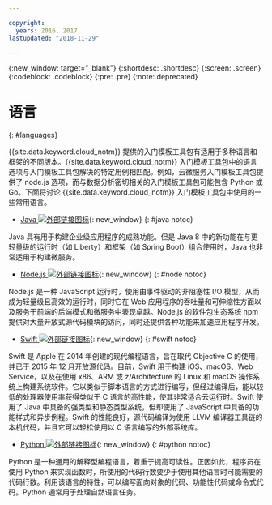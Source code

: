 ```yaml
---

copyright:
  years: 2016, 2017
lastupdated: "2018-11-29"

---
```

{:new_window: target="_blank"}
{:shortdesc: .shortdesc}
{:screen: .screen}
{:codeblock: .codeblock}
{:pre: .pre}
{:note:.deprecated}

# 语言
{: #languages}

{{site.data.keyword.cloud_notm}} 提供的入门模板工具包有适用于多种语言和框架的不同版本。{{site.data.keyword.cloud_notm}} 入门模板工具包中的语言选项与入门模板工具包解决的特定用例相匹配。例如，云微服务入门模板工具包提供了 node.js 选项，而与数据分析密切相关的入门模板工具包可能包含 Python 或 Go。下面将讨论 {{site.data.keyword.cloud_notm}} 入门模板工具包中使用的一些常用语言。

* [Java ![外部链接图标](../icons/launch-glyph.svg "外部链接图标")](/docs/runtimes/liberty/getting-started.html){: new_window}
{: #java notoc}

Java 具有用于构建企业级应用程序的成熟功能。但是 Java 8 中的新功能在与更轻量级的运行时（如 Liberty）和框架（如 Spring Boot）组合使用时，Java 也非常适用于构建微服务。

* [Node.js ![外部链接图标](../icons/launch-glyph.svg "外部链接图标")](/docs/runtimes/nodejs/getting-started.html){: new_window}
{: #node notoc}

Node.js 是一种 JavaScript 运行时，使用由事件驱动的非阻塞性 I/O 模型，从而成为轻量级且高效的运行时，同时它在 Web 应用程序的吞吐量和可伸缩性方面以及服务于前端的后端模式和微服务中表现卓越。Node.js 的软件包生态系统 npm 提供对大量开放式源代码模块的访问，同时还提供各种功能来加速应用程序开发。


* [Swift ![外部链接图标](../icons/launch-glyph.svg "外部链接图标")](/docs/runtimes/swift/getting-started.html){: new_window}
{: #swift notoc}

Swift 是 Apple 在 2014 年创建的现代编程语言，旨在取代 Objective C 的使用，并已于 2015 年 12 月开放源代码。目前，Swift 用于构建 iOS、macOS、Web Service，以及在使用 x86、ARM 或 z/Architecture 的 Linux 和 macOS 操作系统上构建系统软件。它以类似于脚本语言的方式进行编写，但经过编译后，能以较低的处理器使用率获得类似于 C 语言的高性能，使其非常适合云运行时。Swift 使用了 Java 中具备的强类型和静态类型系统，但却使用了 JavaScript 中具备的功能样式和异步例程。Swift 的性能良好，源代码编译为使用 LLVM 编译器工具链的本机代码，并且它可以轻松使用以 C 语言编写的外部系统库。

* [Python ![外部链接图标](../icons/launch-glyph.svg "外部链接图标")](/docs/runtimes/python/getting-started.html){: new_window}
{: #python notoc}

Python 是一种通用的解释型编程语言，着重于提高可读性。正因如此，程序员在使用 Python 来实现函数时，所使用的代码行数要少于使用其他语言时可能需要的代码行数。利用该语言的特性，可以编写面向对象的代码、功能性代码或命令式代码。Python 通常用于处理自然语言任务。
